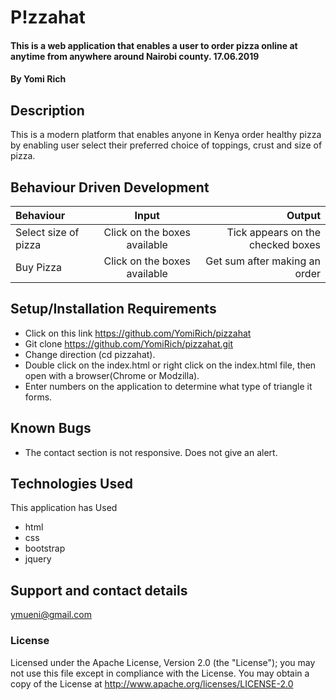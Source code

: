 # P!zzahat
#### This is a web application that enables a user to order pizza online at anytime from anywhere around Nairobi county. 17.06.2019

#### By **Yomi Rich**

## Description
This is a modern platform that enables anyone in Kenya order healthy pizza by enabling user select their preferred choice of toppings, crust and size of pizza.
## Behaviour Driven Development
| Behaviour | Input | Output |
| :---         |     :---:      |          ---: |
| Select size of pizza   | Click on the boxes available     | Tick appears on the checked boxes    |
| Buy Pizza   | Click on the boxes available     | Get sum after making an order   |

## Setup/Installation Requirements
* Click on this link https://github.com/YomiRich/pizzahat
* Git clone https://github.com/YomiRich/pizzahat.git
* Change direction (cd pizzahat).
* Double click on the index.html or right click on the index.html file, then open with a browser(Chrome or Modzilla).
* Enter numbers on the application to determine what type of triangle it forms.

## Known Bugs
* The contact section is not responsive. Does not give an alert.

## Technologies Used
This application has Used
* html
* css
* bootstrap
* jquery

## Support and contact details
ymueni@gmail.com

### License
Licensed under the Apache License, Version 2.0 (the "License");
you may not use this file except in compliance with the License.
You may obtain a copy of the License at
 http://www.apache.org/licenses/LICENSE-2.0
